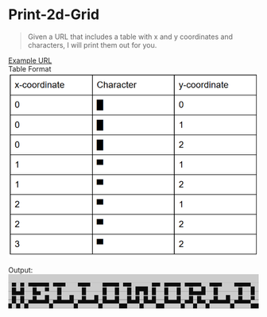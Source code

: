 # Print-2d-Grid
> Given a URL that includes a table with x and y coordinates and characters, I will print them out for you.

[Example URL](https://docs.google.com/document/d/e/2PACX-1vQGUck9HIFCyezsrBSnmENk5ieJuYwpt7YHYEzeNJkIb9OSDdx-ov2nRNReKQyey-cwJOoEKUhLmN9z/pub)\
Table Format\
![table](./lib/table.png)

Output: 
![output](./lib/output.png)
